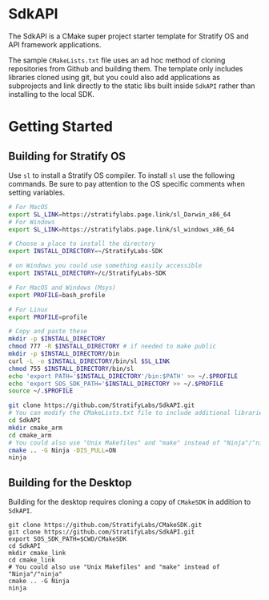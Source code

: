 # SdkAPI

The SdkAPI is a CMake super project starter template for Stratify OS and API framework applications.

The sample `CMakeLists.txt` file uses an ad hoc method of cloning repositories from Github and building them. The template only includes libraries cloned using git, but you could also add applications as subprojects and link directly to the static libs built inside `SdkAPI` rather than installing to the local SDK.

# Getting Started

## Building for Stratify OS

Use `sl` to install a Stratify OS compiler. To install `sl` use the following commands. Be sure to pay attention to the OS specific comments when setting variables.

```bash
# For MacOS
export SL_LINK=https://stratifylabs.page.link/sl_Darwin_x86_64
# For Windows
export SL_LINK=https://stratifylabs.page.link/sl_windows_x86_64

# Choose a place to install the directory
export INSTALL_DIRECTORY=~/StratifyLabs-SDK

# on Windows you could use something easily accessible
export INSTALL_DIRECTORY=/c/StratifyLabs-SDK

# For MacOS and Windows (Msys)
export PROFILE=bash_profile

# For Linux
export PROFILE=profile
```

```bash
# Copy and paste these
mkdir -p $INSTALL_DIRECTORY
chmod 777 -R $INSTALL_DIRECTORY # if needed to make public
mkdir -p $INSTALL_DIRECTORY/bin
curl -L -o $INSTALL_DIRECTORY/bin/sl $SL_LINK
chmod 755 $INSTALL_DIRECTORY/bin/sl
echo 'export PATH='$INSTALL_DIRECTORY'/bin:$PATH' >> ~/.$PROFILE
echo 'export SOS_SDK_PATH='$INSTALL_DIRECTORY >> ~/.$PROFILE
source ~/.$PROFILE

```

```bash 
git clone https://github.com/StratifyLabs/SdkAPI.git
# You can modify the CMakeLists.txt file to include additional libraries if needed
cd SdkAPI
mkdir cmake_arm
cd cmake_arm
# You could also use "Unix Makefiles" and "make" instead of "Ninja"/"ninja"
cmake .. -G Ninja -DIS_PULL=ON
ninja
```

## Building for the Desktop

Building for the desktop requires cloning a copy of `CMakeSDK` in addition to `SdkAPI`.

```
git clone https://github.com/StratifyLabs/CMakeSDK.git
git clone https://github.com/StratifyLabs/SdkAPI.git
export SOS_SDK_PATH=$CWD/CMakeSDK
cd SdkAPI
mkdir cmake_link
cd cmake_link
# You could also use "Unix Makefiles" and "make" instead of "Ninja"/"ninja"
cmake .. -G Ninja
ninja
```
